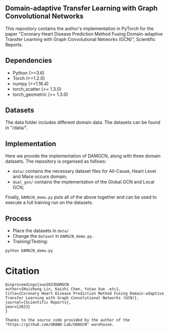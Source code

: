 ## Domain-adaptive Transfer Learning with Graph Convolutional Networks

This repository contains the author's implementation in PyTorch for the paper "Coronary Heart Disease Prediction Method Fusing Domain-adaptive Transfer Learning with Graph Convolutional Networks (GCN)", Scientific Reports.


## Dependencies

- Python (>=3.6)
- Torch  (>=1.2.0)
- numpy (>=1.16.4)
- torch_scatter (>= 1.3.0)
- torch_geometric (>= 1.3.0)

## Datasets
The data folder includes different domain data. The datasets can be found in "/data/". 

## Implementation

Here we provide the implementation of DAMGCN, along with three domain datasets. The repository is organised as follows:

 - `data/` contains the necessary dataset files for All-Cause, Heart Level and Mace occurs domain;
 - `dual_gnn/` contains the implementation of the Global GCN and Local GCN;

 Finally, `DAMGCN_demo.py` puts all of the above together and can be used to execute a full training run on the datasets.

## Process
 - Place the datasets in `data/`
 - Change the `dataset` in `DAMGCN_demo.py` .
 - Training/Testing:
 ```bash
 python DAMGCN_demo.py
 ```
# Citation
```
@inproceedings{xue2023DAMGCN
author={Huizhong Lin, Kaizhi Chen, Yutao Xue .etc},
title={Coronary Heart Disease Prediction Method Fusing Domain-adaptive Transfer Learning with Graph Convolutional Networks (GCN)},
journal={Scientific Reports},
year={2023}
}
```
```
Thanks to the source code provided by the author of the "https://github.com/GRAND-Lab/UDAGCN" warehouse.
```


